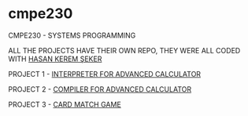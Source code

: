 # cmpe230
CMPE230 - SYSTEMS PROGRAMMING

ALL THE PROJECTS HAVE THEIR OWN REPO, THEY WERE ALL CODED WITH [HASAN KEREM ŞEKER](https://github.com/hks1444)

PROJECT 1 - [INTERPRETER FOR ADVANCED CALCULATOR](https://github.com/hks1444/AdvCalc)

PROJECT 2 - [COMPILER FOR ADVANCED CALCULATOR](https://github.com/kaanguneyli/AdvCalc2)

PROJECT 3 - [CARD MATCH GAME](https://github.com/kaanguneyli/CardMatchGame)
